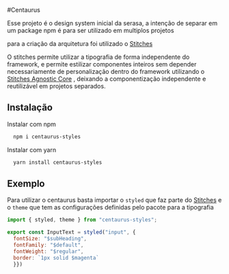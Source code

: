 #Centaurus

Esse projeto é o design system inicial da serasa, a intenção de separar em um package npm é para ser utilizado em multiplos projetos

para a criação da arquitetura foi utilizado o [Stitches](https://stitches.dev)

O stitches permite utilizar a tipografia de
forma independente do framework, e permite estilizar
componentes inteiros sem depender necessariamente de
personalização dentro do framework utilizando o [Stitches Agnostic Core](https://stitches.dev/docs/framework-agnostic) ,
deixando a componentização independente e reutilizável em projetos separados.

## Instalação

Instalar com npm

```bash
  npm i centaurus-styles
```

Instalar com yarn

```bash
  yarn install centaurus-styles
```

## Exemplo

Para utilizar o centaurus basta importar o `styled` que faz parte
do [Stitches](https://stitches.dev) e o `theme` que tem as configurações
definidas pelo pacote para a tipografia

```javascript
import { styled, theme } from "centaurus-styles";

export const InputText = styled("input", {
  fontSize: "$subHeading",
  fontFamily: "$default",
  fontWeight: "$regular",
  border: `1px solid $magenta`
  }})
```
